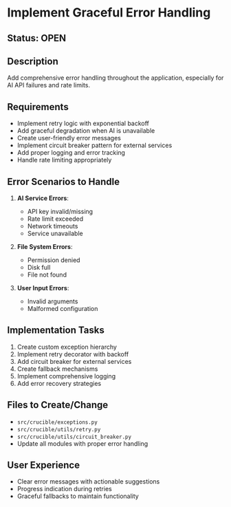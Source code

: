 # Implement Graceful Error Handling

## Status: OPEN

## Description
Add comprehensive error handling throughout the application, especially for AI API failures and rate limits.

## Requirements
- Implement retry logic with exponential backoff
- Add graceful degradation when AI is unavailable
- Create user-friendly error messages
- Implement circuit breaker pattern for external services
- Add proper logging and error tracking
- Handle rate limiting appropriately

## Error Scenarios to Handle
1. **AI Service Errors**:
   - API key invalid/missing
   - Rate limit exceeded
   - Network timeouts
   - Service unavailable

2. **File System Errors**:
   - Permission denied
   - Disk full
   - File not found

3. **User Input Errors**:
   - Invalid arguments
   - Malformed configuration

## Implementation Tasks
1. Create custom exception hierarchy
2. Implement retry decorator with backoff
3. Add circuit breaker for external services
4. Create fallback mechanisms
5. Implement comprehensive logging
6. Add error recovery strategies

## Files to Create/Change
- `src/crucible/exceptions.py`
- `src/crucible/utils/retry.py`
- `src/crucible/utils/circuit_breaker.py`
- Update all modules with proper error handling

## User Experience
- Clear error messages with actionable suggestions
- Progress indication during retries
- Graceful fallbacks to maintain functionality